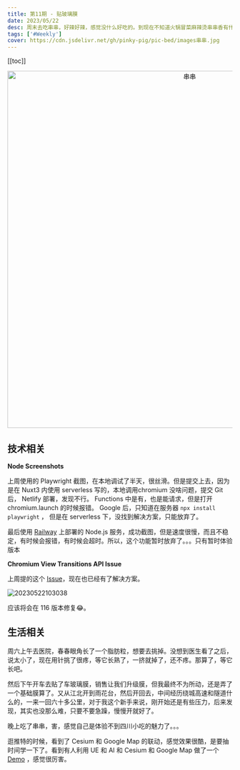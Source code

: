 ```yaml
---
title: 第11期 - 贴玻璃膜
date: 2023/05/22
desc: 周末去吃串串，好辣好辣，感觉没什么好吃的。到现在不知道火锅冒菜麻辣烫串串香有什么区别，都是又烫又辣...
tags: ['#Weekly']
cover: https://cdn.jsdelivr.net/gh/pinky-pig/pic-bed/images串串.jpg
---
```


[[toc]]

<p align="center">
<img alt="串串" src="https://cdn.jsdelivr.net/gh/pinky-pig/pic-bed/images串串.jpg" width=800 />
</p>

## 技术相关

**Node Screenshots**

上周使用的 Playwright 截图，在本地调试了半天，很丝滑。但是提交上去，因为是在 Nuxt3 内使用 serverless 写的，本地调用chromium 没啥问题，提交 Git 后， Netlify 部署，发现不行。 Functions 中是有，也是能请求，但是打开 chromium.launch 的时候报错。 Google 后，只知道在服务器 `npx install playwright` ， 但是在 serverless 下，没找到解决方案，只能放弃了。

最后使用 [Railway](https://railway.app/) 上部署的 Node.js 服务，成功截图，但是速度很慢，而且不稳定，有时候会报错，有时候会超时。所以，这个功能暂时放弃了。。。只有暂时体验版本

**Chromium View Transitions API Issue**

上周提的这个 [Issue](https://bugs.chromium.org/p/chromium/issues/detail?id=1444622)，现在也已经有了解决方案。

![20230522103038](https://cdn.jsdelivr.net/gh/pinky-pig/pic-bed/images20230522103038.png)

应该将会在 116 版本修复😂。

## 生活相关

周六上午去医院，春春眼角长了一个脂肪粒，想要去挑掉。没想到医生看了之后，说太小了，现在用针挑了很疼，等它长熟了，一挤就掉了，还不疼。那算了，等它长吧。

然后下午开车去贴了车玻璃膜，销售让我们升级膜，但我最终不为所动，还是弄了一个基础膜算了。又从江北开到雨花台，然后开回去，中间经历绕城高速和隧道什么的，一来一回六十多公里，对于我这个新手来说，刚开始还是有些压力，后来发现，其实也没那么难，只要不要急躁，慢慢开就好了。

晚上吃了串串，害，感觉自己是体验不到四川小吃的魅力了。。。

逛推特的时候，看到了 Cesium 和 Google Map 的联动，感觉效果很酷，是要抽时间学一下了。看到有人利用 UE 和 AI 和 Cesium 和 Google Map 做了一个 [Demo](http://nilsbakker.nl/portfolio/3d-tiles/) ，感觉很厉害。
